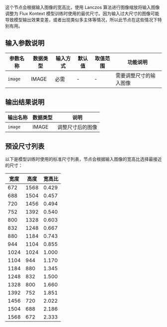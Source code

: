 这个节点会根据输入图像的宽高比，使用 Lanczos 算法进行图像缩放将输入图像调整为 Flux Kontext 模型训练时使用的最优尺寸。因为输入过大尺寸的图像可能导致模型输出效果变差，或者出现类似多主体等情况，所以此节点在这些情况下特别有用。

## 输入参数说明

| 参数名称 | 数据类型 | 输入方式 | 默认值 | 取值范围 | 功能说明 |
|----------|----------|----------|---------|----------|----------|
| `image` | IMAGE | 必需 | - | - | 需要调整尺寸的输入图像 |

## 输出结果说明

| 输出名称 | 数据类型 | 说明 |
|----------|----------|------|
| `image` | IMAGE | 调整尺寸后的图像 |

## 预设尺寸列表

以下是模型训练时使用的标准尺寸列表，节点会根据输入图像的宽高比选择最接近的尺寸：

| 宽度 | 高度 | 宽高比 |
|------|------|--------|
| 672  | 1568 | 0.429  |
| 688  | 1504 | 0.457  |
| 720  | 1456 | 0.494  |
| 752  | 1392 | 0.540  |
| 800  | 1328 | 0.603  |
| 832  | 1248 | 0.667  |
| 880  | 1184 | 0.743  |
| 944  | 1104 | 0.855  |
| 1024 | 1024 | 1.000  |
| 1104 | 944  | 1.170  |
| 1184 | 880  | 1.345  |
| 1248 | 832  | 1.500  |
| 1328 | 800  | 1.660  |
| 1392 | 752  | 1.851  |
| 1456 | 720  | 2.022  |
| 1504 | 688  | 2.186  |
| 1568 | 672  | 2.333  |
